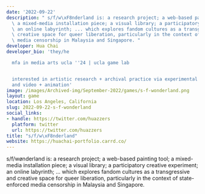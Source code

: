 ```yaml
---
date: '2022-09-22'
description: " s/f/w\xF8nderland is: a research project; a web-based painting tool;\
  \ a mixed-media installation piece; a visual library; a participatory creative experiment;\
  \ an online labyrinth; ... which explores fandom cultures as a transgressive and\
  \ creative space for queer liberation, particularly in the context of state-enforced\
  \ media censorship in Malaysia and Singapore. "
developer: Hua Chai
developer_bio: 'they/he

  mfa in media arts ucla ''24 | ucla game lab


  interested in artistic research + archival practice via experimental games, websites
  and video + animation'
image: /images/Archived-img/September-2022/games/s-f-wonderland.png
layout: game
location: Los Angeles, California
slug: 2022-09-22-s-f-wonderland
social_links:
- handle: https://twitter.com/huazzers
  platform: twitter
  url: https://twitter.com/huazzers
title: "s/f/w\xF8nderland"
website: https://huachai-portfolio.carrd.co/
---
```


 s/f/wønderland is: a research project; a web-based painting tool; a mixed-media installation piece; a visual library; a participatory creative experiment; an online labyrinth; ... which explores fandom cultures as a transgressive and creative space for queer liberation, particularly in the context of state-enforced media censorship in Malaysia and Singapore. 